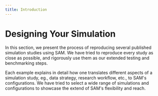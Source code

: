 ```yaml
---
title: Introduction
---
```


# Designing Your Simulation

In this section, we present the process of reproducing several published simulation studies using SAM. We have tried to reproduce every study as close as possible, and rigorously use them as our extended testing and benchmarking steps. 

Each example explains in detail how one translates different aspects of a simulation study, eg., data strategy, research workflow, etc., to SAM's configurations. We have tried to select a wide range of simulations and configurations to showcase the extend of SAM's flexibility and reach.